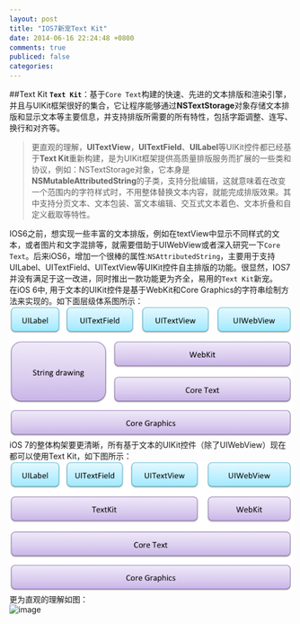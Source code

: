 ```yaml
---
layout: post
title: "IOS7新宠Text Kit"
date: 2014-06-16 22:24:48 +0800
comments: true
publiced: false
categories: 
---
```


##Text Kit 
**`Text Kit`**：基于`Core Text`构建的快速、先进的文本排版和渲染引擎，并且与UIKit框架很好的集合，它让程序能够通过**NSTextStorage**对象存储文本排版和显示文本等主要信息，并支持排版所需要的所有特性，包括字距调整、连写、换行和对齐等。  
>更直观的理解，**UITextView**，**UITextField**、**UILabel**等UIKit控件都已经基于**Text Kit**重新构建，是为UIKit框架提供高质量排版服务而扩展的一些类和协议，例如：NSTextStorage对象，它本身是**NSMutableAttributedString**的子类，支持分批编辑，这就意味着在改变一个范围内的字符样式时，不用整体替换文本内容，就能完成排版效果。其中支持分页文本、文本包装、富文本编辑、交互式文本着色、文本折叠和自定义截取等特性。  

IOS6之前，想实现一些丰富的文本排版，例如在textView中显示不同样式的文本，或者图片和文字混排等，就需要借助于UIWebView或者深入研究一下`Core Text`。后来iOS6，增加一个很棒的属性:`NSAttributedString`，主要用于支持UILabel、UITextField、UITextView等UIKit控件自主排版的功能。很显然，IOS7并没有满足于这一改进，同时推出一款功能更为齐全，易用的`Text Kit`新宠。  
在iOS 6中, 用于文本的UIKit控件是基于WebKit和Core Graphics的字符串绘制方法来实现的。如下面层级体系图所示：  
![image](/images/TextRenderingArchitecture-iOS6.png)  
iOS 7的整体构架要更清晰，所有基于文本的UIKit控件（除了UIWebView）现在都可以使用Text Kit，如下图所示：  
![image](/images/TextRenderingArchitecture-IOS7.png)  
更为直观的理解如图：  
![image](/images/TextKit.png)